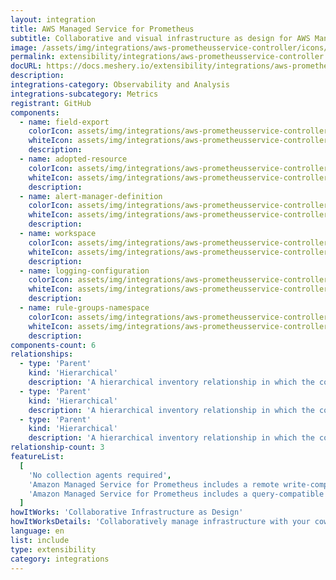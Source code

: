 ```yaml
---
layout: integration
title: AWS Managed Service for Prometheus
subtitle: Collaborative and visual infrastructure as design for AWS Managed Service for Prometheus
image: /assets/img/integrations/aws-prometheusservice-controller/icons/color/aws-prometheusservice-controller-color.svg
permalink: extensibility/integrations/aws-prometheusservice-controller
docURL: https://docs.meshery.io/extensibility/integrations/aws-prometheusservice-controller
description:
integrations-category: Observability and Analysis
integrations-subcategory: Metrics
registrant: GitHub
components:
  - name: field-export
    colorIcon: assets/img/integrations/aws-prometheusservice-controller/components/field-export/icons/color/field-export-color.svg
    whiteIcon: assets/img/integrations/aws-prometheusservice-controller/components/field-export/icons/white/field-export-white.svg
    description:
  - name: adopted-resource
    colorIcon: assets/img/integrations/aws-prometheusservice-controller/components/adopted-resource/icons/color/adopted-resource-color.svg
    whiteIcon: assets/img/integrations/aws-prometheusservice-controller/components/adopted-resource/icons/white/adopted-resource-white.svg
    description:
  - name: alert-manager-definition
    colorIcon: assets/img/integrations/aws-prometheusservice-controller/components/alert-manager-definition/icons/color/alert-manager-definition-color.svg
    whiteIcon: assets/img/integrations/aws-prometheusservice-controller/components/alert-manager-definition/icons/white/alert-manager-definition-white.svg
    description:
  - name: workspace
    colorIcon: assets/img/integrations/aws-prometheusservice-controller/components/workspace/icons/color/workspace-color.svg
    whiteIcon: assets/img/integrations/aws-prometheusservice-controller/components/workspace/icons/white/workspace-white.svg
    description:
  - name: logging-configuration
    colorIcon: assets/img/integrations/aws-prometheusservice-controller/components/logging-configuration/icons/color/logging-configuration-color.svg
    whiteIcon: assets/img/integrations/aws-prometheusservice-controller/components/logging-configuration/icons/white/logging-configuration-white.svg
    description:
  - name: rule-groups-namespace
    colorIcon: assets/img/integrations/aws-prometheusservice-controller/components/rule-groups-namespace/icons/color/rule-groups-namespace-color.svg
    whiteIcon: assets/img/integrations/aws-prometheusservice-controller/components/rule-groups-namespace/icons/white/rule-groups-namespace-white.svg
    description:
components-count: 6
relationships:
  - type: 'Parent'
    kind: 'Hierarchical'
    description: 'A hierarchical inventory relationship in which the configuration of (parent) component is patched with the configuration of other (child) component. Eg: The configuration of the EnvoyFilter (parent) component is patched with the configuration as received from WASMFilter (child) component.'
  - type: 'Parent'
    kind: 'Hierarchical'
    description: 'A hierarchical inventory relationship in which the configuration of (parent) component is patched with the configuration of other (child) component. Eg: The configuration of the EnvoyFilter (parent) component is patched with the configuration as received from WASMFilter (child) component.'
  - type: 'Parent'
    kind: 'Hierarchical'
    description: 'A hierarchical inventory relationship in which the configuration of (parent) component is patched with the configuration of other (child) component. Eg: The configuration of the EnvoyFilter (parent) component is patched with the configuration as received from WASMFilter (child) component.'
relationship-count: 3
featureList:
  [
    'No collection agents required',
    'Amazon Managed Service for Prometheus includes a remote write-compatible API that can ingest metrics from OpenTelemetry, Prometheus libraries, and existing Prometheus servers.',
    'Amazon Managed Service for Prometheus includes a query-compatible HTTP API that allows you to query metrics, metric labels, metric metadata, and time series metrics. ',
  ]
howItWorks: 'Collaborative Infrastructure as Design'
howItWorksDetails: 'Collaboratively manage infrastructure with your coworkers synchronously sharing the same designs.'
language: en
list: include
type: extensibility
category: integrations
---
```

